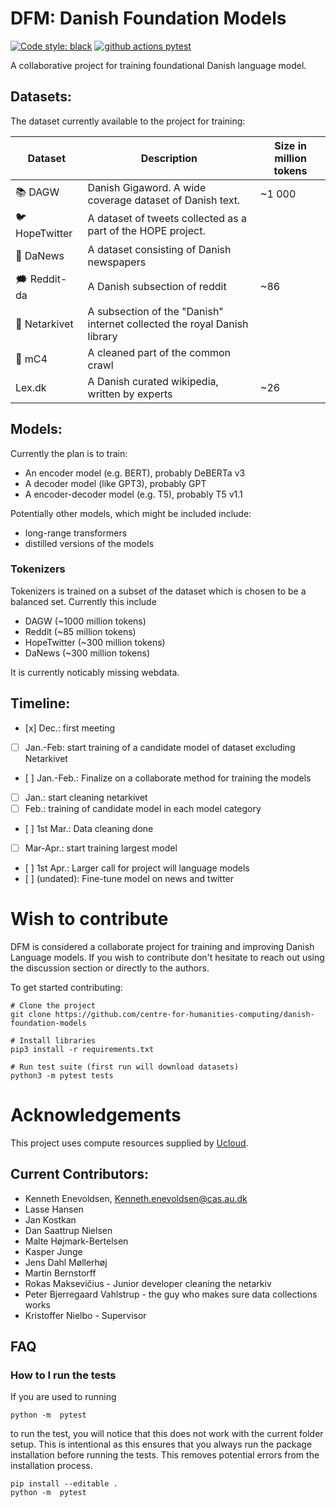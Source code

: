 
# DFM: Danish Foundation Models

[![Code style: black](https://img.shields.io/badge/Code%20Style-Black-black)](https://black.readthedocs.io/en/stable/the_black_code_style/current_style.html)
[![github actions pytest](https://github.com/centre-for-humanities-computing/danish-foundation-models/actions/workflows/pytest.yml/badge.svg)](https://github.com/centre-for-humanities-computing/danish-foundation-models/actions)

A collaborative project for training foundational Danish language model.

## Datasets:
The dataset currently available to the project for training:


| Dataset            | Description                                                              | Size in million tokens |
| ------------------ | ------------------------------------------------------------------------ | ---------------------- |
| :books: DAGW       | Danish Gigaword. A wide coverage dataset of Danish text.                 | ~1 000                 |
| :bird: HopeTwitter | A dataset of tweets collected as a part of the HOPE project.             |                        |
| :newspaper: DaNews | A dataset consisting of Danish newspapers                                |                        |
| 🗯 Reddit-da        | A Danish subsection of reddit                                            | ~86                    |
| :link: Netarkivet  | A subsection of the "Danish" internet collected the royal Danish library |                        |
| :link: mC4         | A cleaned part of the common crawl                                       |                        |
| Lex.dk             | A Danish curated wikipedia, written by experts                           | ~26                    |


## Models:
Currently the plan is to train:

- An encoder model (e.g. BERT), probably DeBERTa v3
- A decoder model (like GPT3), probably GPT
- A encoder-decoder model (e.g. T5), probably T5 v1.1

Potentially other models, which might be included include:
- long-range transformers
- distilled versions of the models

### Tokenizers
Tokenizers is trained on a subset of the dataset which is chosen to be a balanced set. Currently this include
- DAGW (~1000 million tokens)
- Reddit (~85 million tokens)
- HopeTwitter (~300 million tokens)
- DaNews (~300 million tokens)

It is currently noticably missing webdata.

## Timeline:
- [x] Dec.: first meeting
- [ ] Jan.-Feb: start training of a candidate model of dataset excluding Netarkivet
- [ ] Jan.-Feb.: Finalize on a collaborate method for training the models
- [ ] Jan.: start cleaning netarkivet
- [ ] Feb.: training of candidate model in each model category
- [ ] 1st Mar.: Data cleaning done
- [ ] Mar-Apr.: start training largest model
- [ ] 1st Apr.: Larger call for project will language models
- [ ] (undated): Fine-tune model on news and twitter

# Wish to contribute
DFM is considered a collaborate project for training and improving Danish Language models. If you wish to contribute don't hesitate to reach out using the discussion section or directly to the authors.

To get started contributing:
```
# Clone the project
git clone https://github.com/centre-for-humanities-computing/danish-foundation-models

# Install libraries
pip3 install -r requirements.txt

# Run test suite (first run will download datasets)
python3 -m pytest tests
```

# Acknowledgements
This project uses compute resources supplied by [Ucloud](https://docs.cloud.sdu.dk/index.html).

## Current Contributors:
- Kenneth Enevoldsen, Kenneth.enevoldsen@cas.au.dk
- Lasse Hansen
- Jan Kostkan
- Dan Saattrup Nielsen
- Malte Højmark-Bertelsen
- Kasper Junge
- Jens Dahl Møllerhøj
- Martin Bernstorff
- Rokas Maksevičius - Junior developer cleaning the netarkiv
- Peter Bjerregaard Vahlstrup - the guy who makes sure data collections works
- Kristoffer Nielbo - Supervisor

## FAQ

### How to I run the tests
If you are used to running
```
python -m  pytest
```

to run the test, you will notice that this does not work with the current folder setup. This is intentional as this ensures that you always run the package installation before running the tests. This removes potential errors from the installation process.

```
pip install --editable .
python -m  pytest
```
